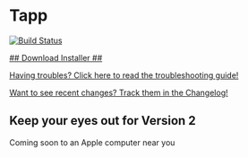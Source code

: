 # Tapp
[![Build Status](https://travis-ci.org/HudsonGraeme/Tapp-Tesla-macOS.svg?branch=master)](https://travis-ci.org/HudsonGraeme/Tapp-Tesla-macOS)

[## Download Installer ##](https://github.com/HudsonGraeme/Tapp-Tesla-macOS/releases/tag/1.5i)

[Having troubles? Click here to read the troubleshooting guide!](https://github.com/HudsonGraeme/Tapp-Tesla-macOS/wiki/Troubleshooting)

[Want to see recent changes? Track them in the Changelog!](https://github.com/HudsonGraeme/Tapp-Tesla-macOS/CHANGELOG.md)

## Keep your eyes out for Version 2 ##

Coming soon to an Apple computer near you
